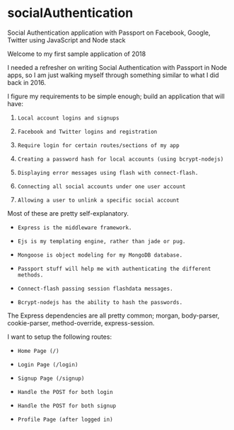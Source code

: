 # socialAuthentication
Social Authentication application with Passport on Facebook, Google, Twitter using JavaScript and Node stack



Welcome to my first sample application of 2018

I needed a refresher on writing Social Authentication with Passport in Node apps, so I am just walking myself through something similar to what I did back in 2016.

I figure my requirements to be simple enough; build an application that will have:

1.     Local account logins and signups 
1.     Facebook and Twitter logins and registration
1.     Require login for certain routes/sections of my app
1.     Creating a password hash for local accounts (using bcrypt-nodejs)
1.     Displaying error messages using flash with connect-flash.
1.     Connecting all social accounts under one user account
1.     Allowing a user to unlink a specific social account


Most of these are pretty self-explanatory.

-     Express is the middleware framework.
-     Ejs is my templating engine, rather than jade or pug.
-     Mongoose is object modeling for my MongoDB database.
-     Passport stuff will help me with authenticating the different methods.
-     Connect-flash passing session flashdata messages.
-     Bcrypt-nodejs has the ability to hash the passwords.

The Express dependencies are all pretty common; morgan, body-parser, cookie-parser, method-override, express-session.

I want to setup the following routes:

-     Home Page (/)
-     Login Page (/login)
-     Signup Page (/signup)
-     Handle the POST for both login
-     Handle the POST for both signup
-     Profile Page (after logged in)
